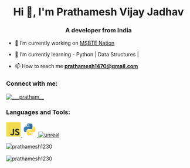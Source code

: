 <h1 align="center">Hi 👋, I'm Prathamesh Vijay Jadhav</h1>
<h3 align="center">A developer from India</h3>


- 🔭 I’m currently working on [MSBTE Nation](https://play.google.com/store/apps/details?id=com.msbtenote.msbtenation&hl=en&gl=US)

- 🌱 I’m currently learning - Python | Data Structures | 

- 📫 How to reach me **prathamesh1470@gmail.com**

<h3 align="left">Connect with me:</h3>
<p align="left">
<a href="https://instagram.com/___pratham__" target="blank"><img align="center" src="https://raw.githubusercontent.com/rahuldkjain/github-profile-readme-generator/master/src/images/icons/Social/instagram.svg" alt="___pratham__" height="30" width="40" /></a>
</p>

<h3 align="left">Languages and Tools:</h3>
<a href="https://developer.mozilla.org/en-US/docs/Web/JavaScript" target="_blank" rel="noreferrer"> <img src="https://raw.githubusercontent.com/devicons/devicon/master/icons/javascript/javascript-original.svg" alt="javascript" width="40" height="40"/> </a>  <a href="https://www.python.org" target="_blank" rel="noreferrer"> <img src="https://raw.githubusercontent.com/devicons/devicon/master/icons/python/python-original.svg" alt="python" width="40" height="40"/> </a> <a href="https://unrealengine.com/" target="_blank" rel="noreferrer"> <img src="https://raw.githubusercontent.com/kenangundogan/fontisto/036b7eca71aab1bef8e6a0518f7329f13ed62f6b/icons/svg/brand/unreal-engine.svg" alt="unreal" width="40" height="40"/> </a> </p>

<p><img align="center" src="https://github-readme-stats.vercel.app/api/top-langs?username=prathamesh1230&show_icons=true&locale=en&layout=compact" alt="prathamesh1230" /></p>

<p><img align="center" src="https://github-readme-streak-stats.herokuapp.com/?user=prathamesh1230&" alt="prathamesh1230" /></p>
